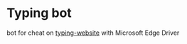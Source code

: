 # Typing bot
bot for cheat on [typing-website](https://10fastfingers.com/typing-test/english) with Microsoft Edge Driver
